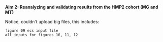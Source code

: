 **Aim 2: Reanalyzing and validating results from the HMP2 cohort (MG and MT)**

Notice, couldn't upload big files, this includes:

    figure 09 ecs input file
    all inputs for figures 10, 11, 12
